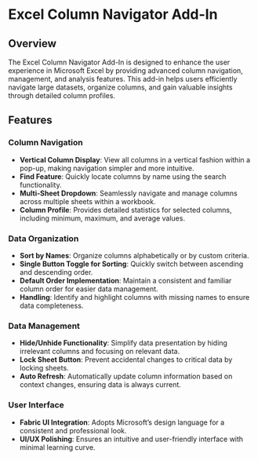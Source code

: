 # Excel Column Navigator Add-In

## Overview

The Excel Column Navigator Add-In is designed to enhance the user experience in Microsoft Excel by providing advanced column navigation, management, and analysis features. This add-in helps users efficiently navigate large datasets, organize columns, and gain valuable insights through detailed column profiles.

## Features

### Column Navigation
- **Vertical Column Display**: View all columns in a vertical fashion within a pop-up, making navigation simpler and more intuitive.
- **Find Feature**: Quickly locate columns by name using the search functionality.
- **Multi-Sheet Dropdown**: Seamlessly navigate and manage columns across multiple sheets within a workbook.
- **Column Profile**: Provides detailed statistics for selected columns, including minimum, maximum, and average values.

### Data Organization
- **Sort by Names**: Organize columns alphabetically or by custom criteria.
- **Single Button Toggle for Sorting**: Quickly switch between ascending and descending order.
- **Default Order Implementation**: Maintain a consistent and familiar column order for easier data management.
- **<missing name> Handling**: Identify and highlight columns with missing names to ensure data completeness.

### Data Management
- **Hide/Unhide Functionality**: Simplify data presentation by hiding irrelevant columns and focusing on relevant data.
- **Lock Sheet Button**: Prevent accidental changes to critical data by locking sheets.
- **Auto Refresh**: Automatically update column information based on context changes, ensuring data is always current.

### User Interface
- **Fabric UI Integration**: Adopts Microsoft’s design language for a consistent and professional look.
- **UI/UX Polishing**: Ensures an intuitive and user-friendly interface with minimal learning curve.
